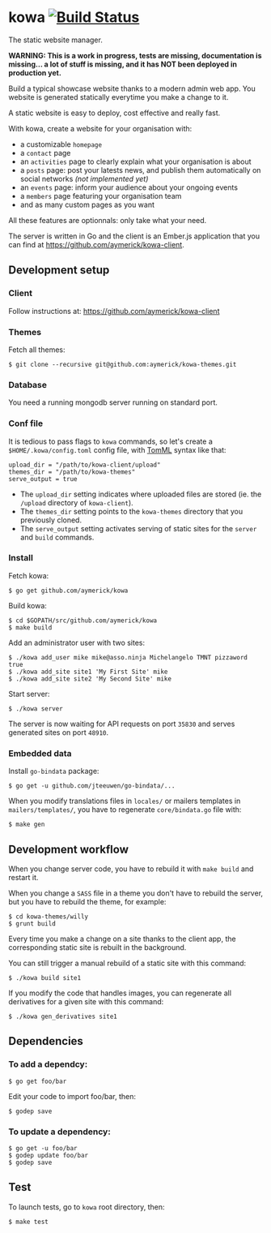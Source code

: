 # kowa [![Build Status](https://secure.travis-ci.org/aymerick/kowa.svg?branch=master)](http://travis-ci.org/aymerick/kowa)

The static website manager.

**WARNING: This is a work in progress, tests are missing, documentation is missing... a lot of stuff is missing, and it has NOT been deployed in production yet.**

Build a typical showcase website thanks to a modern admin web app. You website is generated statically everytime you make a change to it.

A static website is easy to deploy, cost effective and really fast.

With kowa, create a website for your organisation with:

  - a customizable `homepage`
  - a `contact` page
  - an `activities` page to clearly explain what your organisation is about
  - a `posts` page: post your latests news, and publish them automatically on social networks *(not implemented yet)*
  - an `events` page: inform your audience about your ongoing events
  - a `members` page featuring your organisation team
  - and as many custom pages as you want

All these features are optionnals: only take what your need.

The server is written in Go and the client is an Ember.js application that you can find at <https://github.com/aymerick/kowa-client>.


## Development setup

### Client

Follow instructions at: <https://github.com/aymerick/kowa-client>


### Themes

Fetch all themes:

    $ git clone --recursive git@github.com:aymerick/kowa-themes.git


### Database

You need a running mongodb server running on standard port.


### Conf file

It is tedious to pass flags to `kowa` commands, so let's create a `$HOME/.kowa/config.toml` config file, with [TomML](https://github.com/toml-lang/toml) syntax like that:

    upload_dir = "/path/to/kowa-client/upload"
    themes_dir = "/path/to/kowa-themes"
    serve_output = true

  - The `upload_dir` setting indicates where uploaded files are stored (ie. the `/upload` directory of `kowa-client`).
  - The `themes_dir` setting points to the `kowa-themes` directory that you previously cloned.
  - The `serve_output` setting activates serving of static sites for the `server` and `build` commands.


### Install

Fetch kowa:

    $ go get github.com/aymerick/kowa

Build kowa:

    $ cd $GOPATH/src/github.com/aymerick/kowa
    $ make build

Add an administrator user with two sites:

    $ ./kowa add_user mike mike@asso.ninja Michelangelo TMNT pizzaword true
    $ ./kowa add_site site1 'My First Site' mike
    $ ./kowa add_site site2 'My Second Site' mike

Start server:

    $ ./kowa server

The server is now waiting for API requests on port `35830` and serves generated sites on port `48910`.


### Embedded data

Install `go-bindata` package:

    $ go get -u github.com/jteeuwen/go-bindata/...

When you modify translations files in `locales/` or mailers templates in `mailers/templates/`, you have to regenerate `core/bindata.go` file with:

    $ make gen


## Development workflow

When you change server code, you have to rebuild it with `make build` and restart it.

When you change a `SASS` file in a theme you don't have to rebuild the server, but you have to rebuild the theme, for example:

    $ cd kowa-themes/willy
    $ grunt build

Every time you make a change on a site thanks to the client app, the corresponding static site is rebuilt in the background.

You can still trigger a manual rebuild of a static site with this command:

    $ ./kowa build site1

If you modify the code that handles images, you can regenerate all derivatives for a given site with this command:

    $ ./kowa gen_derivatives site1


## Dependencies

### To add a dependcy:

    $ go get foo/bar

Edit your code to import foo/bar, then:

    $ godep save

### To update a dependency:

    $ go get -u foo/bar
    $ godep update foo/bar
    $ godep save


## Test

To launch tests, go to `kowa` root directory, then:

    $ make test
